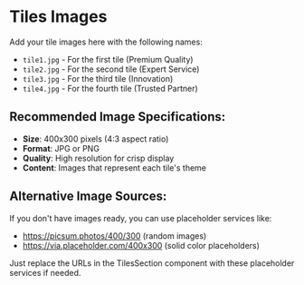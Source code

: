 # Tiles Images

Add your tile images here with the following names:

- `tile1.jpg` - For the first tile (Premium Quality)
- `tile2.jpg` - For the second tile (Expert Service)  
- `tile3.jpg` - For the third tile (Innovation)
- `tile4.jpg` - For the fourth tile (Trusted Partner)

## Recommended Image Specifications:
- **Size**: 400x300 pixels (4:3 aspect ratio)
- **Format**: JPG or PNG
- **Quality**: High resolution for crisp display
- **Content**: Images that represent each tile's theme

## Alternative Image Sources:
If you don't have images ready, you can use placeholder services like:
- https://picsum.photos/400/300 (random images)
- https://via.placeholder.com/400x300 (solid color placeholders)

Just replace the URLs in the TilesSection component with these placeholder services if needed.
